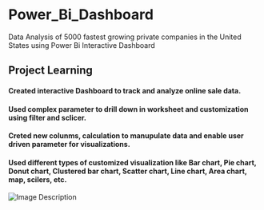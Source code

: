 # Power_Bi_Dashboard
Data Analysis of 5000 fastest growing private companies in the United States using Power Bi Interactive Dashboard
## Project Learning
#### Created interactive Dashboard to track and analyze online sale data.
#### Used complex parameter to drill down in worksheet and customization using filter and sclicer.
#### Creted new colunms, calculation to manupulate data and enable user driven parameter for visualizations.
#### Used different types of customized visualization like Bar chart, Pie chart, Donut chart, Clustered bar chart, Scatter chart, Line chart, Area chart, map, scilers, etc.
![Image Description](relative/path/to/Dashboard.jpg)

